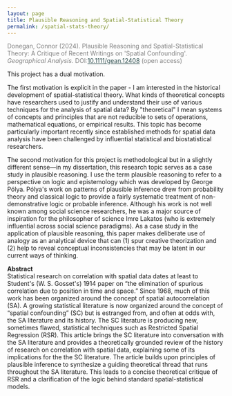 ```yaml
---
layout: page
title: Plausible Reasoning and Spatial-Statistical Theory
permalink: /spatial-stats-theory/
---
```


<p style="color:Gray">Donegan, Connor (2024). Plausible Reasoning and Spatial-Statistical Theory: A Critique of Recent Writings on 'Spatial Confounding'. <em>Geographical Analysis</em>. DOI:<a style="color:DarkSlateGray" href="https://doi.org/10.1111/gean.12408">10.1111/gean.12408</a> (open access)</p>

This project has a dual motivation.

The first motivation is explicit in the paper - I am interested in the historical development of spatial-statistical theory. What kinds of theoretical concepts have researchers used to justify and understand their use of various techniques for the analysis of spatial data? By "theoretical" I mean systems of concepts and principles that are not reducible to sets of operations, mathematical equations, or empirical results. This topic has become particularly important recently since established methods for spatial data analysis have been challenged by influential statistical and biostatistical researchers.

The second motivation for this project is methodological but in a slightly different sense&mdash;in my dissertation, this research topic serves as a case study in plausible reasoning. I use the term plausible reasoning to refer to a perspective on logic and epistemology which was developed by George Po&#769;lya. Po&#769;lya's work on patterns of plausible inference drew from probability theory and classical logic to provide a fairly systematic treatment of non-demonstrative logic or probable inference. Although his work is not well known among social science researchers, he was a major source of inspiration for the philosopher of science Imre Lakatos (who is extremely influential across social science paradigms). As a case study in the application of plausible reasoning, this paper makes deliberate use of analogy as an analytical device that can (1) spur creative theorization and (2) help to reveal conceptual inconsistencies that may be latent in our current ways of thinking. 


<p> <b> Abstract </b> <br/>
Statistical research on correlation with spatial data dates at least to Student's (W. S. Gosset's) 1914 paper on “the elimination of spurious correlation due to position in time and space.” Since 1968, much of this work has been organized around the concept of spatial autocorrelation (SA). A growing statistical literature is now organized around the concept of “spatial confounding” (SC) but is estranged from, and often at odds with, the SA literature and its history. The SC literature is producing new, sometimes flawed, statistical techniques such as Restricted Spatial Regression (RSR). This article brings the SC literature into conversation with the SA literature and provides a theoretically grounded review of the history of research on correlation with spatial data, explaining some of its implications for the the SC literature. The article builds upon principles of plausible inference to synthesize a guiding theoretical thread that runs throughout the SA literature. This leads to a concise theoretical critique of RSR and a clarification of the logic behind standard spatial-statistical models.

